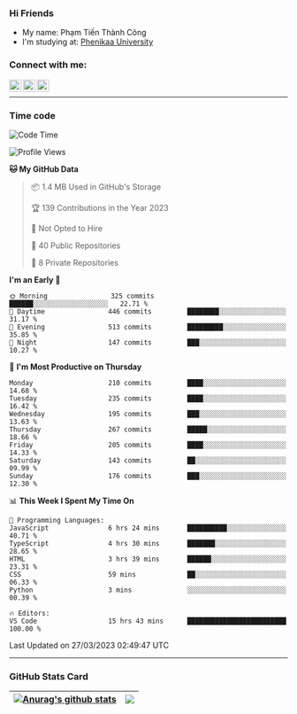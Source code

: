 ### Hi Friends

- My name: Phạm Tiến Thành Công
- I'm studying at: [Phenikaa University]


### Connect with me:
[<img align="left" alt="PhamTienThanhCong | Facebook" width="22px" src="https://upload.wikimedia.org/wikipedia/commons/thumb/1/16/Facebook-icon-1.png/640px-Facebook-icon-1.png" />][facebook]
[<img align="left" alt="PhamTienThanhCong | Zalo" width="22px" src="https://www.anphatpc.com.vn/template/anphat_2020v2/images/icon-zalo.jpg" />][zalo]
[<img align="left" alt="PhamTienThanhCong | LinkedIn" width="22px" src="https://cdn3.iconfinder.com/data/icons/inficons/512/linkedin.png" />][linkedin]

<br />

---

### Time code

<!--START_SECTION:waka-->
![Code Time](http://img.shields.io/badge/Code%20Time-951%20hrs%2026%20mins-blue)

![Profile Views](http://img.shields.io/badge/Profile%20Views-21-blue)

**🐱 My GitHub Data** 

> 📦 1.4 MB Used in GitHub's Storage 
 > 
> 🏆 139 Contributions in the Year 2023
 > 
> 🚫 Not Opted to Hire
 > 
> 📜 40 Public Repositories 
 > 
> 🔑 8 Private Repositories 
 > 
**I'm an Early 🐤** 

```text
🌞 Morning                325 commits         ██████░░░░░░░░░░░░░░░░░░░   22.71 % 
🌆 Daytime                446 commits         ████████░░░░░░░░░░░░░░░░░   31.17 % 
🌃 Evening                513 commits         █████████░░░░░░░░░░░░░░░░   35.85 % 
🌙 Night                  147 commits         ███░░░░░░░░░░░░░░░░░░░░░░   10.27 % 
```
📅 **I'm Most Productive on Thursday** 

```text
Monday                   210 commits         ████░░░░░░░░░░░░░░░░░░░░░   14.68 % 
Tuesday                  235 commits         ████░░░░░░░░░░░░░░░░░░░░░   16.42 % 
Wednesday                195 commits         ███░░░░░░░░░░░░░░░░░░░░░░   13.63 % 
Thursday                 267 commits         █████░░░░░░░░░░░░░░░░░░░░   18.66 % 
Friday                   205 commits         ████░░░░░░░░░░░░░░░░░░░░░   14.33 % 
Saturday                 143 commits         ██░░░░░░░░░░░░░░░░░░░░░░░   09.99 % 
Sunday                   176 commits         ███░░░░░░░░░░░░░░░░░░░░░░   12.30 % 
```


📊 **This Week I Spent My Time On** 

```text
💬 Programming Languages: 
JavaScript               6 hrs 24 mins       ██████████░░░░░░░░░░░░░░░   40.71 % 
TypeScript               4 hrs 30 mins       ███████░░░░░░░░░░░░░░░░░░   28.65 % 
HTML                     3 hrs 39 mins       ██████░░░░░░░░░░░░░░░░░░░   23.31 % 
CSS                      59 mins             ██░░░░░░░░░░░░░░░░░░░░░░░   06.33 % 
Python                   3 mins              ░░░░░░░░░░░░░░░░░░░░░░░░░   00.39 % 

🔥 Editors: 
VS Code                  15 hrs 43 mins      █████████████████████████   100.00 % 
```


 Last Updated on 27/03/2023 02:49:47 UTC
<!--END_SECTION:waka-->

---

### GitHub Stats Card

| <a href="https://github.com/phamtienthanhcong"><img align="center" src="https://github-readme-stats.vercel.app/api?username=PhamTienThanhCong&show_icons=true&include_all_commits=true&theme=buefy&hide_border=true&theme=ocean_dark" alt="Anurag's github stats" /></a> | <a href="https://github.com/phamtienthanhcong"><img align="center" src="https://github-readme-stats.vercel.app/api/top-langs/?username=PhamTienThanhCong&layout=compact&theme=buefy&hide_border=true&theme=ocean_dark" /></a> |
| ------------- | ------------- |

[Phenikaa University]: https://phenikaa-uni.edu.vn/vi
[facebook]: https://www.facebook.com/phamtienthanhcong
[linkedin]: https://linkedin.com/in/phamtienthanhcong
[zalo]: https://zalo.me/0396396332
[tiktok]: https://www.tiktok.com/@phamtienthanhcong
[web]: https://github.com/PhamTienThanhCong/web_dev
[min project]: https://github.com/PhamTienThanhCong/Project-Of-Web
[c and cpp]: https://github.com/PhamTienThanhCong/Code_C_and_Cpro
[python]: https://github.com/PhamTienThanhCong/Python_beginer
